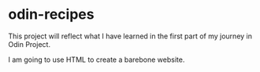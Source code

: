 # odin-recipes

This project will reflect what I have learned in the first part of my journey in Odin Project.

I am going to use HTML to create a barebone website.